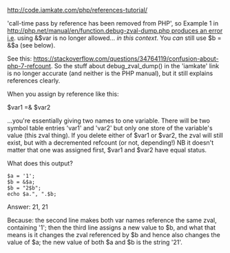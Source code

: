 <http://code.iamkate.com/php/references-tutorial/>

'call-time pass by reference has been removed from PHP', so Example 1 in [http://php.net/manual/en/function.debug-zval-dump.php produces an error i.e](http://php.net/manual/en/function.debug-zval-dump.php%20produces%20an%20error%20i.e). using &\$var is no longer allowed... *in this context*. You *can* still use \$b = &\$a (see below).

See this: <https://stackoverflow.com/questions/34764119/confusion-about-php-7-refcount>. So the stuff about debug\_zval\_dump() in the 'iamkate' link is no longer accurate (and neither is the PHP manual), but it still explains references clearly.

When you assign by reference like this:

\$var1 =& \$var2

...you're essentially giving two names to one variable. There will be two symbol table entries 'var1' and 'var2' but only one store of the variable's value (this zval thing). If you delete either of \$var1 or \$var2, the zval will still exist, but with a decremented refcount (or not, depending!) NB it doesn't matter that one was assigned first, \$var1 and \$var2 have equal status.

What does this output?

```
$a = '1';
$b = &$a;
$b = "2$b";
echo $a.", ".$b;
```

Answer: 21, 21

Because: the second line makes both var names reference the same zval, containing '1'; then the third line assigns a new value to \$b, and what that means is it changes the zval referenced by \$b and hence also changes the value of \$a; the new value of both \$a and \$b is the string '21'.
